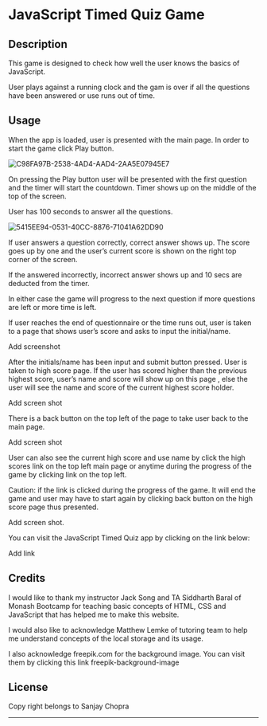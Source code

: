 # JavaScript Timed Quiz Game


## Description

This game is designed to check how well the user knows the basics of JavaScript.

User plays against a running clock and the gam is over if all the questions have been answered or use runs out of time.




## Usage

When the app is loaded, user is presented with the main page. In order to start the game click Play button.

![C98FA97B-2538-4AD4-AAD4-2AA5E07945E7](https://user-images.githubusercontent.com/105487471/225470470-1ff7207f-2b0b-4d4f-9975-bc57f19504d2.jpeg)

On pressing the Play button user will be presented with the first question and the timer will start the countdown. Timer shows up on the middle of the top of the screen.

User has 100 seconds to answer all the questions.

![5415EE94-0531-40CC-8876-71041A62DD90](https://user-images.githubusercontent.com/105487471/225470937-90e0a797-3124-49f8-8ce0-760db328c952.jpeg)


If user answers a question correctly, correct answer shows up. The score goes up by one and the user’s current score is shown on the right top corner of the screen.

If the answered incorrectly, incorrect answer shows up and 10 secs are deducted from the timer.

In either case the game will progress to the next question if more questions are left or more time is left.

If user reaches the end of questionnaire or the time runs out, user is taken to a page that shows user’s score and asks to input the initial/name. 

Add screenshot

After the initials/name has been input and submit button pressed. User is taken to high score page. If the user has scored higher than the previous highest score, user’s name and score will show up on this page , else the user will see the name and score of the current highest score holder.

Add screen shot

There is a back button on the top left of the page to take user back to the main page. 

Add screen shot

User can also see the current high score and use name by click the high scores link on the top left main page or anytime during the progress of the game by clicking link on the top left.

Caution: if the link is clicked during the progress of the game. It will end the game and user may have to start again by clicking back button on the high score page thus presented.

Add screen shot.


You can visit the JavaScript Timed Quiz app by clicking on the link below:

Add link 


## Credits

I would like to thank my instructor Jack Song  and TA Siddharth Baral of Monash Bootcamp for teaching basic concepts of HTML, CSS  and  JavaScript that has helped me to make this website. 

I would also like to acknowledge Matthew Lemke of tutoring team to help me understand concepts of the local storage and its usage.

I also acknowledge freepik.com for the background image. You can visit them by clicking this link  freepik-background-image


## License

Copy right belongs to Sanjay Chopra

---
